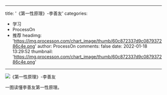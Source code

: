 
---
title: '《第一性原理》-李善友'
categories: 
 - 学习
 - ProcessOn
 - 推荐
headimg: 'https://img.processon.com/chart_image/thumb/60c872337d9c087937286c4e.png'
author: ProcessOn
comments: false
date: 2022-01-18 13:29:52
thumbnail: 'https://img.processon.com/chart_image/thumb/60c872337d9c087937286c4e.png'
---

<div>   
<img class="thumb" alt="《第一性原理》-李善友" src="https://img.processon.com/chart_image/thumb/60c872337d9c087937286c4e.png" referrerpolicy="no-referrer">
<p>一图读懂李善友第一性原理。</p>  
</div>
            